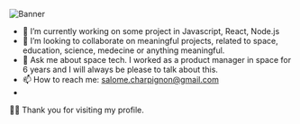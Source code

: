 
![Banner](https://github.com/Salome-Cha/Salome-Cha/blob/master/Banner-Github.jpg)


- 🔭 I’m currently working on some project in Javascript, React, Node.js
- 👯 I’m looking to collaborate on meaningful projects, related to space, education, science, medecine or anything meaningful.
- 💬 Ask me about space tech. I worked as a product manager in space for 6 years and I will always be please to talk about this.
- 📫 How to reach me: salome.charpignon@gmail.com
- 

🙏🏻 Thank you for visiting my profile.
